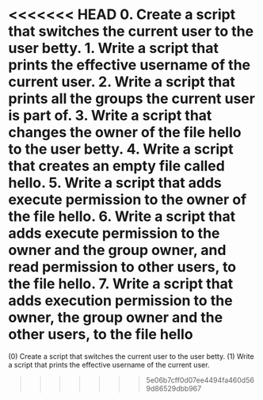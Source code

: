 <<<<<<< HEAD
0. Create a script that switches the current user to the user betty. 1. Write a script that prints the effective username of the current user. 2. Write a script that prints all the groups the current user is part of. 3. Write a script that changes the owner of the file hello to the user betty. 4. Write a script that creates an empty file called hello. 5. Write a script that adds execute permission to the owner of the file hello. 6. Write a script that adds execute permission to the owner and the group owner, and read permission to other users, to the file hello. 7. Write a script that adds execution permission to the owner, the group owner and the other users, to the file hello
=======
(0) Create a script that switches the current user to the user betty. (1) Write a script that prints the effective username of the current user.
>>>>>>> 5e06b7cff0d07ee4494fa460d569d86529dbb967
